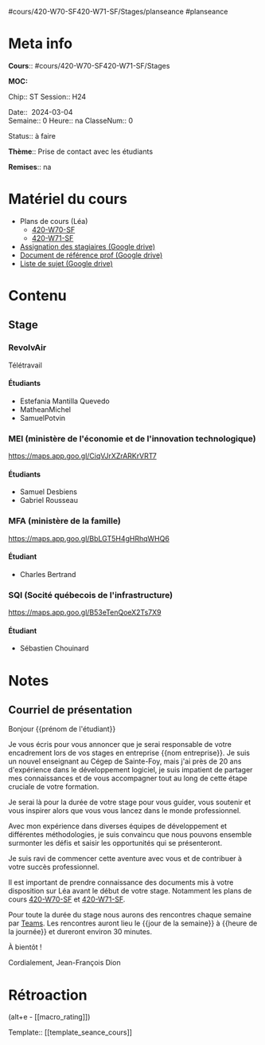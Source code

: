#cours/420-W70-SF420-W71-SF/Stages/planseance #planseance
# Meta info

**Cours**:: #cours/420-W70-SF420-W71-SF/Stages

**MOC:** 

Chip:: <span class="chip cours-3">ST</span>
Session:: H24

Date::  2024-03-04  
Semaine:: 0
Heure:: <span class="chip na">na</span>
ClasseNum:: 0

Status:: <span class="chip not-ready">à faire</span> 

**Thème**:: Prise de contact avec les étudiants

**Remises**:: <span class="chip na">na</span>

# Matériel du cours
* Plans de cours (Léa)
	* [420-W70-SF](https://csfoy-lea.omnivox.ca/cvir/ddlp/VisualiseDocument.aspx?C=SFO&E=P&L=FRA&Ref=20240307142617&SID=6550f13c-564a-4583-9ffb-d8fa311f6c66&Info=QWJ3YUhtNU4xcjQxUlZvdHJMUHJaSyt4engyU09kVjJLbmFpMGxvWEYvWDYrYUc5ajVhOFY3MDIySkl3a2N5M3pYSDVUMHVEN0E1K2w5c3ZicGltRmJGMjFzR2VaUnQrV3huWXY4R3VtWUtWSTJuKzd3R3FIUnFuNURjYThyK0djZ3JEbnhUdnRCSVd1N3BqMmIzNjEwVHRCb0tiYkxHUldMVnFOSS9MOVJNPQ__&IDDocCoursDocument=30ff2c9a-be0e-4493-af5f-21fbc6a7be72)
	* [420-W71-SF](https://csfoy-lea.omnivox.ca/cvir/ddlp/VisualiseDocument.aspx?C=SFO&E=P&L=FRA&Ref=20240307143427&SID=6550f13c-564a-4583-9ffb-d8fa311f6c66&Info=RnBzVDRIOERPYmlTdnFtc3NWeTdocnNiQTF2TGlpQ0hlTXRVSEtqM045cURPcFRZMmowMyt0TVQ1NkpDVU0wTmtLOWlxTUJiY2N1YXpLcWdvcWx3R1JCbDFuYVdQL0N5cGtZZFptWTJHbDBzbEdQckpjRlp0MVJtNzZtcEhHZm1odnp2ZC9QcWhZb1YrL2Fnem5zVHY0TXhvblBrWGoveTlzY0NwUGhoc3c4PQ__&IDDocCoursDocument=cf55325a-87bc-4a97-816c-c689a7dc578e)
* [Assignation des stagiaires (Google drive)](https://docs.google.com/spreadsheets/d/1Ba5OHCGwQKOjb6tSkwNZyIYD6ToBaIQwLmFN3xRLgCs/edit#gid=1461954916)
* [Document de référence prof (Google drive)](https://drive.google.com/file/d/1SChMFDaxwEi9Crlj5cdgUD-606kfim7B/view?usp=drive_link)
* [Liste de sujet (Google drive)](https://docs.google.com/document/d/1S8dMzsKh832WZZRyKBYPbCdb4yClzrW9/edit)
# Contenu
## Stage
### RevolvAir
Télétravail
#### Étudiants
* Estefania Mantilla Quevedo
* MatheanMichel
* SamuelPotvin
### MEI (ministère de l'économie et de l'innovation technologique)
https://maps.app.goo.gl/CiqVJrXZrARKrVRT7
#### Étudiants
* Samuel Desbiens
* Gabriel Rousseau
### MFA (ministère de la famille)
https://maps.app.goo.gl/BbLGT5H4gHRhqWHQ6
#### Étudiant
* Charles Bertrand
### SQI (Socité québecois de l'infrastructure)
https://maps.app.goo.gl/B53eTenQoeX2Ts7X9
#### Étudiant
* Sébastien Chouinard
# Notes

## Courriel de présentation

Bonjour {{prénom de l'étudiant}}

Je vous écris pour vous annoncer que je serai responsable de votre encadrement lors de vos stages en entreprise {{nom entreprise}}.  Je suis un nouvel enseignant au Cégep de Sainte-Foy, mais j'ai près de 20 ans d'expérience dans le développement logiciel, je suis impatient de partager mes connaissances et de vous accompagner tout au long de cette étape cruciale de votre formation.

Je serai là pour la durée de votre stage pour vous guider, vous soutenir et vous inspirer alors que vous vous lancez dans le monde professionnel.

Avec mon expérience dans diverses équipes de développement et différentes méthodologies, je suis convaincu que nous pouvons ensemble surmonter les défis et saisir les opportunités qui se présenteront.

Je suis ravi de commencer cette aventure avec vous et de contribuer à votre succès professionnel.

Il est important de prendre connaissance des documents mis à votre disposition sur Léa avant le début de votre stage. Notamment les plans de cours [420-W70-SF](https://csfoy-lea.omnivox.ca/cvir/ddlp/VisualiseDocument.aspx?C=SFO&E=P&L=FRA&Ref=20240307142617&SID=6550f13c-564a-4583-9ffb-d8fa311f6c66&Info=QWJ3YUhtNU4xcjQxUlZvdHJMUHJaSyt4engyU09kVjJLbmFpMGxvWEYvWDYrYUc5ajVhOFY3MDIySkl3a2N5M3pYSDVUMHVEN0E1K2w5c3ZicGltRmJGMjFzR2VaUnQrV3huWXY4R3VtWUtWSTJuKzd3R3FIUnFuNURjYThyK0djZ3JEbnhUdnRCSVd1N3BqMmIzNjEwVHRCb0tiYkxHUldMVnFOSS9MOVJNPQ__&IDDocCoursDocument=30ff2c9a-be0e-4493-af5f-21fbc6a7be72) et [420-W71-SF](https://csfoy-lea.omnivox.ca/cvir/ddlp/VisualiseDocument.aspx?C=SFO&E=P&L=FRA&Ref=20240307143427&SID=6550f13c-564a-4583-9ffb-d8fa311f6c66&Info=RnBzVDRIOERPYmlTdnFtc3NWeTdocnNiQTF2TGlpQ0hlTXRVSEtqM045cURPcFRZMmowMyt0TVQ1NkpDVU0wTmtLOWlxTUJiY2N1YXpLcWdvcWx3R1JCbDFuYVdQL0N5cGtZZFptWTJHbDBzbEdQckpjRlp0MVJtNzZtcEhHZm1odnp2ZC9QcWhZb1YrL2Fnem5zVHY0TXhvblBrWGoveTlzY0NwUGhoc3c4PQ__&IDDocCoursDocument=cf55325a-87bc-4a97-816c-c689a7dc578e).

Pour toute la durée du stage nous aurons des rencontres chaque semaine par [Teams](https://teams.microsoft.com/l/chat/0/0?users=jfdion@csfoy.ca). Les rencontres auront lieu le {{jour de la semaine}} à {{heure de la journée}} et dureront environ 30 minutes.

À bientôt !

Cordialement, Jean-François Dion

# Rétroaction
(alt+e - [[macro_rating]])

Template:: [[template_seance_cours]]